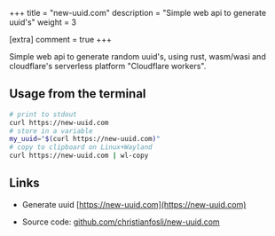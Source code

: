 +++
title = "new-uuid.com"
description = "Simple web api to generate uuid's"
weight = 3

[extra]
comment = true
+++

Simple web api to generate random uuid's,
using rust, wasm/wasi and cloudflare's serverless platform "Cloudflare workers".

## Usage from the terminal

```sh
# print to stdout
curl https://new-uuid.com
# store in a variable
my_uuid="$(curl https://new-uuid.com)"
# copy to clipboard on Linux+Wayland
curl https://new-uuid.com | wl-copy
```

## Links

* Generate uuid [https://new-uuid.com](https://new-uuid.com)

* Source code: [github.com/christianfosli/new-uuid.com](https://github.com/christianfosli/new-uuid.com)
